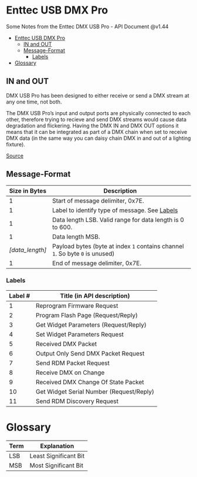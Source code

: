 # Enttec USB DMX Pro

Some Notes from the Enttec DMX USB Pro - API Document @v1.44 

- [Enttec USB DMX Pro](#enttec-usb-dmx-pro)
  - [IN and OUT](#in-and-out)
  - [Message-Format](#message-format)
    - [Labels](#labels)
- [Glossary](#glossary)

## IN and OUT

DMX USB Pro has been designed to either receive or send a DMX stream at any one time, not both.

The DMX USB Pro’s input and output ports are physically connected to each other, therefore trying to recieve and send DMX streams would cause data degradation and flickering. Having the DMX IN and DMX OUT options it means that it can be integrated as part of a DMX chain when set to receive DMX data (in the same way you can daisy chain DMX in and out of a lighting fixture).

[Source](https://support.enttec.com/support/solutions/articles/101000395672-usb-dmx-input-output)

## Message-Format

Size in Bytes | Description
--- | ---
1 | Start of message delimiter, 0x7E.
1 |Label to identify type of message. See [Labels](#labels)
1 | Data length LSB. Valid range for data length is 0 to 600.
1 | Data length MSB.
*[data_length]* | Payload bytes (byte at index `1` contains channel `1`. So byte `0` is unused)
1 | End of message delimiter, 0x7E.

### Labels

Label # | Title (in API description)
--- | ---
1 | Reprogram Firmware Request
2 | Program Flash Page (Request/Reply)
3 |  Get Widget Parameters (Request/Reply)
4 | Set Widget Parameters Request
5 | Received DMX Packet
6 |  Output Only Send DMX Packet Request
7 | Send RDM Packet Request
8 | Receive DMX on Change
9 | Received DMX Change Of State Packet
10 | Get Widget Serial Number (Request/Reply)
11 | Send RDM Discovery Request

# Glossary

Term | Explanation
--- | ---
LSB | Least Significant Bit
MSB | Most Significant Bit
